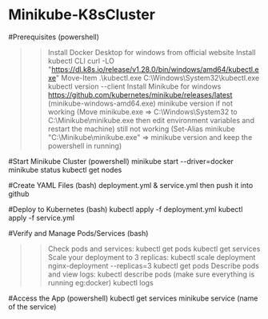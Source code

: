 # Minikube-K8sCluster

#Prerequisites (powershell)
>> Install Docker Desktop for windows from official website
>> Install kubectl CLI
curl -LO "https://dl.k8s.io/release/v1.28.0/bin/windows/amd64/kubectl.exe"
Move-Item .\kubectl.exe C:\Windows\System32\kubectl.exe
kubectl version --client
>> Install Minikube for windows
https://github.com/kubernetes/minikube/releases/latest (minikube-windows-amd64.exe)
minikube version
if not working (Move minikube.exe => C:\Windows\System32 to C:\Minikube\minikube.exe then edit environment variables and restart the machine)
still not working (Set-Alias minikube "C:\Minikube\minikube.exe" => minikube version and keep the powershell in running)

#Start Minikube Cluster (powershell)
minikube start --driver=docker
minikube status
kubectl get nodes

#Create YAML Files (bash)
deployment.yml & service.yml then push it into github

#Deploy to Kubernetes (bash)
kubectl apply -f deployment.yml
kubectl apply -f service.yml

#Verify and Manage Pods/Services (bash)
>> Check pods and services:
kubectl get pods
kubectl get services
>>Scale your deployment to 3 replicas:
kubectl scale deployment nginx-deployment --replicas=3
kubectl get pods
>>Describe pods and view logs:
kubectl describe pods (make sure everything is running eg:docker)
kubectl logs <pod-name>

#Access the App (powershell)
kubectl get services
minikube service <nginx-service> (name of the service)
